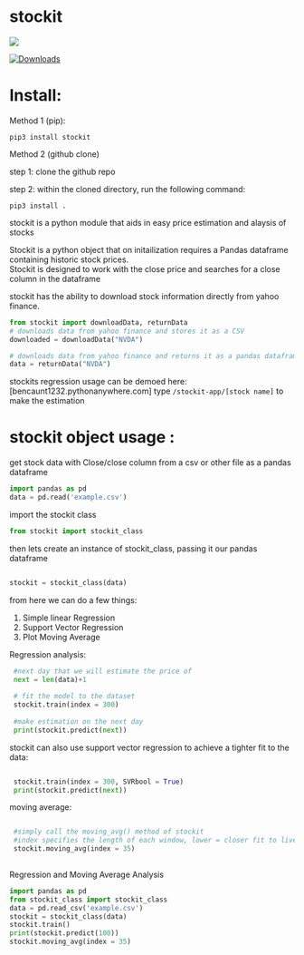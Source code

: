 # stockit
<a href="https://codeclimate.com/github/BenCaunt8300/stockit/maintainability"><img src="https://api.codeclimate.com/v1/badges/9c395b17b6a40f82dd61/maintainability" /></a>

[![Downloads](https://pepy.tech/badge/stockit)](https://pepy.tech/project/stockit)
# Install: 

Method 1 (pip):

```
pip3 install stockit
```

Method 2 (github clone)

step 1: clone the github repo

step 2: within the cloned directory, run the following command:
```
pip3 install .
```

stockit is a python module that aids in easy price estimation and alaysis of stocks

Stockit is a python object that on initailization requires a Pandas dataframe containing historic stock prices.  
Stockit is designed to work with the close price and searches for a close column in the dataframe

stockit has the ability to download stock information directly from yahoo finance.
```python
from stockit import downloadData, returnData
# downloads data from yahoo finance and stores it as a CSV
downloaded = downloadData("NVDA")

# downloads data from yahoo finance and returns it as a pandas dataframe
data = returnData("NVDA")


```

stockits regression usage can be demoed here: [bencaunt1232.pythonanywhere.com]
type ```/stockit-app/[stock name]``` to make the estimation

# stockit object usage :

get stock data with Close/close column from a csv or other file as a pandas dataframe
```python
import pandas as pd 
data = pd.read('example.csv')
```
import the stockit class
```python
from stockit import stockit_class
```

then lets create an instance of stockit_class, passing it our pandas dataframe

```python

stockit = stockit_class(data)

```

from here we can do a few things:
1. Simple linear Regression
2. Support Vector Regression
3. Plot Moving Average


Regression analysis:
```python
 #next day that we will estimate the price of 
 next = len(data)+1
 
 # fit the model to the dataset
 stockit.train(index = 300)
 
 #make estimation on the next day 
 print(stockit.predict(next))

```
stockit can also use support vector regression to achieve a tighter fit to the data:
```python 

 stockit.train(index = 300, SVRbool = True)
 print(stockit.predict(next))

```

moving average:
```python

 #simply call the moving_avg() method of stockit
 #index specifies the length of each window, lower = closer fit to live data, higher = smoother line, your choice
 stockit.moving_avg(index = 35)
 
```

Regression and Moving Average Analysis
```python
import pandas as pd 
from stockit_class import stockit_class
data = pd.read_csv('example.csv')
stockit = stockit_class(data)
stockit.train()
print(stockit.predict(100))
stockit.moving_avg(index = 35)

```
